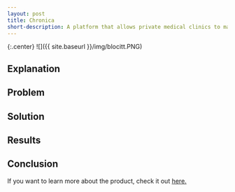 ```yaml
---
layout: post
title: Chronica
short-description: A platform that allows private medical clinics to manage and bill their chronic care patients
---
```


{:.center}
![]({{ site.baseurl }}/img/blocitt.PNG)


## Explanation



## Problem



## Solution

 

## Results



## Conclusion


If you want to learn more about the product, check it out [here.](www.chronicacare.com)